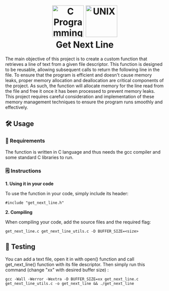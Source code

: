 <h1 align="center">
	<a href="https://en.wikipedia.org/wiki/C_(programming_language)"> <img src="https://cdn.jsdelivr.net/gh/devicons/devicon/icons/c/c-original.svg" alt="C Programming Language" width="100"height="100"></a>
	<a href="https://unix.org/"> <img src="https://cdn.jsdelivr.net/gh/devicons/devicon/icons/unix/unix-original.svg" alt="UNIX" width="100" height="100"></a>
	<br>
	Get Next Line
</h1>

The main objective of this project is to create a custom function that retrieves a line of text from a given file descriptor. This function is designed to be reusable, allowing subsequent calls to return the following line in the file. To ensure that the program is efficient and doesn't cause memory leaks, proper memory allocation and deallocation are critical components of the project. As such, the function will allocate memory for the line read from the file and free it once it has been processed to prevent memory leaks. This project requires careful consideration and implementation of these memory management techniques to ensure the program runs smoothly and effectively.

<h2>&#128736; Usage</h2>
<h3>&#128679; Requirements</h3>
The function is written in C language and thus needs the gcc compiler and some standard C libraries to run.

<h3>&#128466; Instructions</h3>

<p><b>1. Using it in your code</b></p>
To use the function in your code, simply include its header:
<p><code>#include "get_next_line.h"</code></p>

<p><b>2. Compiling</b></p>
When compiling your code, add the source files and the required flag:
<p><code>get_next_line.c get_next_line_utils.c -D BUFFER_SIZE=&#60;size&#62;</code></p>

<h2>&#128221; Testing</h2>
<p>You can add a text file, open it in with open() function and call get_next_line() function with its file descriptor. Then simply run this command (change "xx" with desired buffer size) :</p>
<code>gcc -Wall -Werror -Wextra -D BUFFER_SIZE=xx get_next_line.c get_next_line_utils.c -o get_next_line && ./get_next_line</code>
